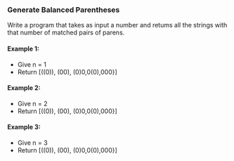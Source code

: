 ### Generate Balanced Parentheses

Write a program that takes as input a number and retums all the strings with that number of matched pairs of parens.

#### Example 1:
* Give n = 1
* Return [((0)), (00), (0)0,0(0),000}]


#### Example 2:
* Give n = 2
* Return [((0)), (00), (0)0,0(0),000}]

#### Example 3:
* Give n = 3
* Return [((0)), (00), (0)0,0(0),000}]